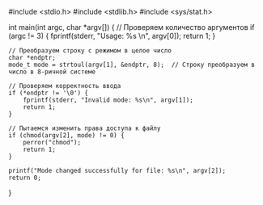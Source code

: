 #include <stdio.h>
#include <stdlib.h>
#include <sys/stat.h>

int main(int argc, char *argv[]) {
    // Проверяем количество аргументов
    if (argc != 3) {
        fprintf(stderr, "Usage: %s <octal mode> <file>\n", argv[0]);
        return 1;
    }

    // Преобразуем строку с режимом в целое число
    char *endptr;
    mode_t mode = strtoul(argv[1], &endptr, 8);  // Строку преобразуем в число в 8-ричной системе

    // Проверяем корректность ввода
    if (*endptr != '\0') {
        fprintf(stderr, "Invalid mode: %s\n", argv[1]);
        return 1;
    }

    // Пытаемся изменить права доступа к файлу
    if (chmod(argv[2], mode) != 0) {
        perror("chmod");
        return 1;
    }

    printf("Mode changed successfully for file: %s\n", argv[2]);
    return 0;
}

